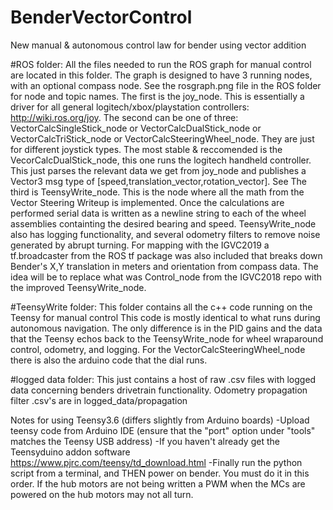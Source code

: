 # BenderVectorControl
New manual & autonomous control law for bender using vector addition

#ROS folder: All the files needed to run the ROS graph for manual control are located in this folder. The graph is designed to have 3 running nodes, with an optional compass node. See the rosgraph.png file in the ROS folder for node and topic names. 
The first is the joy_node. This is essentially a driver for all general logitech/xbox/playstation controllers: http://wiki.ros.org/joy. 
The second can be one of three: VectorCalcSingleStick_node or VectorCalcDualStick_node or VectorCalcTriStick_node or VectorCalcSteeringWheel_node. They are just for different joystick types. The most stable & reccomended is the VecorCalcDualStick_node, this one runs the logitech handheld controller. This just parses the relevant data we get from joy_node and publishes a Vector3 msg type of [speed,translation_vector,rotation_vector]. See
The third is TeensyWrite_node. This is the node where all the math from the Vector Steering Writeup is implemented. Once the calculations are performed serial data is written as a newline string to each of the wheel assemblies containting the desired bearing and speed. TeensyWrite_node also has logging functionality, and several odometry filters to remove noise generated by abrupt turning. For mapping with the IGVC2019 a tf.broadcaster from the ROS tf package was also included that breaks down Bender's X,Y translation in meters and orientation from compass data. The idea will be to replace what was Control_node from the IGVC2018 repo with the improved TeensyWrite_node.  


#TeensyWrite folder: This folder contains all the c++ code running on the Teensy for manual control
This code is mostly identical to what runs during autonomous navigation. The only difference is in the PID gains and the data that the Teensy echos back to the TeensyWrite_node for wheel wraparound control, odometry, and logging. For the VectorCalcSteeringWheel_node there is also the arduino code that the dial runs. 

#logged data folder: This just contains a host of raw .csv files with logged data concerning benders drivetrain functionality. Odometry propagation filter .csv's are in logged_data/propagation

Notes for using Teensy3.6 (differs slightly from Arduino boards)
-Upload teensy code from Arduino IDE (ensure that the "port" option under "tools" matches the Teensy USB address)
-If you haven't already get the Teensyduino addon software https://www.pjrc.com/teensy/td_download.html
-Finally run the python script from a terminal, and THEN power on bender. You must do it in this order. If the hub motors are not being written a PWM when the MCs are powered on the hub motors may not all turn.
